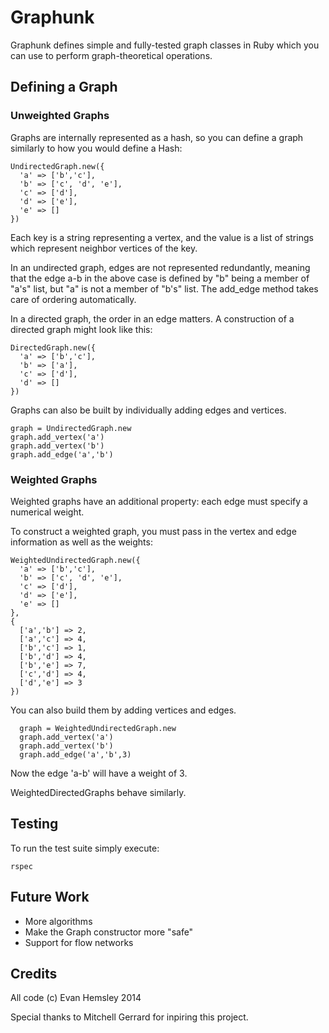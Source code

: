 # Graphunk

Graphunk defines simple and fully-tested graph classes in Ruby which you can use to perform graph-theoretical operations.

## Defining a Graph

### Unweighted Graphs

Graphs are internally represented as a hash, so you can define a graph similarly to how you would define a Hash:

```
UndirectedGraph.new({
  'a' => ['b','c'],
  'b' => ['c', 'd', 'e'],
  'c' => ['d'],
  'd' => ['e'],
  'e' => []
})
```

Each key is a string representing a vertex, and the value is a list
of strings which represent neighbor vertices of the key.

In an undirected graph, edges are not represented redundantly, meaning
that the edge a-b in the above case is defined by "b" being a member of "a's" list, but
"a" is not a member of "b's" list. The add_edge method takes care of ordering automatically.

In a directed graph, the order in an edge matters. A construction of a directed graph
might look like this:

```
DirectedGraph.new({
  'a' => ['b','c'],
  'b' => ['a'],
  'c' => ['d'],
  'd' => []
})
```

Graphs can also be built by individually adding edges and vertices.

```
graph = UndirectedGraph.new
graph.add_vertex('a')
graph.add_vertex('b')
graph.add_edge('a','b')
```

### Weighted Graphs

Weighted graphs have an additional property: each edge must specify a numerical weight.

To construct a weighted graph, you must pass in the vertex and edge information as well as the weights:

```
WeightedUndirectedGraph.new({
  'a' => ['b','c'],
  'b' => ['c', 'd', 'e'],
  'c' => ['d'],
  'd' => ['e'],
  'e' => []
},
{
  ['a','b'] => 2,
  ['a','c'] => 4,
  ['b','c'] => 1,
  ['b','d'] => 4,
  ['b','e'] => 7,
  ['c','d'] => 4,
  ['d','e'] => 3
})
```

You can also build them by adding vertices and edges.
```
  graph = WeightedUndirectedGraph.new
  graph.add_vertex('a')
  graph.add_vertex('b')
  graph.add_edge('a','b',3)
```
Now the edge 'a-b' will have a weight of 3.

WeightedDirectedGraphs behave similarly.

## Testing

To run the test suite simply execute:

```
rspec
```

## Future Work

- More algorithms
- Make the Graph constructor more "safe"
- Support for flow networks

## Credits

All code (c) Evan Hemsley 2014

Special thanks to Mitchell Gerrard for inpiring this project.
